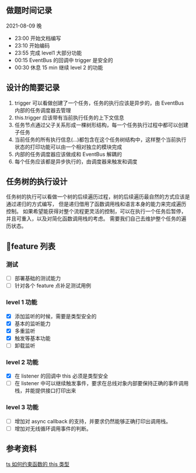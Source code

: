 ## 做题时间记录

2021-08-09 晚

- 23:00 开始文档编写
- 23:10 开始编码
- 23:55 完成 level1 大部分功能
- 00:15 EventBus 的回调中 trigger 是安全的
- 00:30 休息 15 min 继续 level 2 的功能

## 设计的简要记录

1. trigger 可以看做创建了一个任务，任务的执行应该是异步的，由 EventBus 内部的任务调度器去管理
2. this.trigger 应该带有当前执行任务的上下文信息
3. 任务节点通过父子关系形成一棵树形结构，每一个任务执行过程中都可以创建子任务
4. 当前任务的所有执行信息(...)都包含在这个任务树结构中，这样整个当前执行状态的打印功能可以由一个相对独立的模块完成
5. 内部的任务调度器应该做成和 EventBus 解耦的
6. 每个任务应该都是异步执行的，由调度器来触发和调度

## 任务树的执行设计

任务树的执行可以看做一个树的后续遍历过程，树的后续遍历最自然的方式应该是通过递归的方式编写，
但是递归借用了函数调用栈和语言本身的能力来完成遍历控制。
如果希望能获得对整个流程更灵活的控制，可以在执行一个任务后暂停，并且可重入，以及对简化函数调用栈的考虑。
需要我们自己去维护整个任务的遍历状态。

## feature 列表

### 测试

- [ ] 部署基础的测试能力
- [ ] 针对各个 feature 点补足测试用例

### level 1 功能

- [x] 添加监听的时候，需要是类型安全的
- [x] 基本的监听能力
- [x] 多重监听
- [x] 触发等基本功能
- [ ] 卸载监听

### level 2 功能

- [x] 在 listener 的回调中 this 必须是类型安全
- [ ] 在 listener 中可以继续触发事件，要求在总线对象内部要保持正确的事件调用栈，并能提供接口打印出来

### level 3 功能

- [ ] 增加对 async callback 的支持，并要求仍然能够正确打印出调用栈。
- [ ] 增加对无线循环调用事件的判断。

## 参考资料

[ts 如何约束函数的 this 类型](https://www.typescriptlang.org/docs/handbook/2/functions.html#declaring-this-in-a-function)
